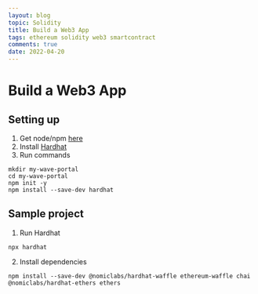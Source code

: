 ```yaml
---
layout: blog
topic: Solidity
title: Build a Web3 App
tags: ethereum solidity web3 smartcontract
comments: true
date: 2022-04-20
---
```


# Build a Web3 App

## Setting up

1. Get node/npm [here](https://hardhat.org/tutorial/setting-up-the-environment.html)
2. Install [Hardhat](https://nodejs.org/en/about/releases/)
3. Run commands

```shell
mkdir my-wave-portal
cd my-wave-portal
npm init -y
npm install --save-dev hardhat
```

## Sample project
1. Run Hardhat
```shell
npx hardhat
```
2. Install dependencies
```shell
npm install --save-dev @nomiclabs/hardhat-waffle ethereum-waffle chai @nomiclabs/hardhat-ethers ethers
```
